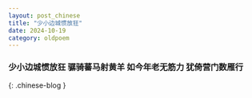 ```yaml
---
layout: post_chinese
title: "少小边城惯放狂"
date: 2024-10-19
category: oldpoem
---
```


### 少小边城惯放狂 骣骑蕃马射黄羊 如今年老无筋力 犹倚营门数雁行
{: .chinese-blog }
